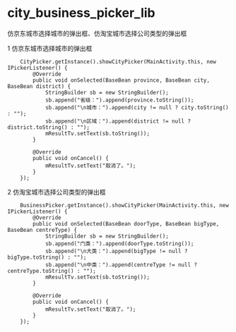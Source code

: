 # city_business_picker_lib
仿京东城市选择城市的弹出框、仿淘宝城市选择公司类型的弹出框

1 仿京东城市选择城市的弹出框

        CityPicker.getInstance().showCityPicker(MainActivity.this, new IPickerListener() {
            @Override
            public void onSelected(BaseBean province, BaseBean city, BaseBean district) {
                StringBuilder sb = new StringBuilder();
                sb.append("省级：").append(province.toString());
                sb.append("\n城市：").append(city != null ? city.toString() : "");
                sb.append("\n区域：").append(district != null ? district.toString() : "");
                mResultTv.setText(sb.toString());
            }

            @Override
            public void onCancel() {
                mResultTv.setText("取消了。");
            }
        });
        
        
2 仿淘宝城市选择公司类型的弹出框

        BusinessPicker.getInstance().showCityPicker(MainActivity.this, new IPickerListener() {
            @Override
            public void onSelected(BaseBean doorType, BaseBean bigType, BaseBean centreType) {
                StringBuilder sb = new StringBuilder();
                sb.append("门类：").append(doorType.toString());
                sb.append("\n大类：").append(bigType != null ? bigType.toString() : "");
                sb.append("\n中类：").append(centreType != null ? centreType.toString() : "");
                mResultTv.setText(sb.toString());
            }

            @Override
            public void onCancel() {
                mResultTv.setText("取消了。");
            }
        });
